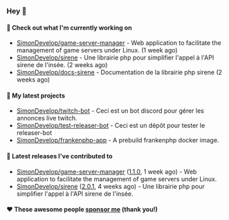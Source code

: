 ### Hey 👋

#### 👷 Check out what I'm currently working on

- [SimonDevelop/game-server-manager](https://github.com/SimonDevelop/game-server-manager) - Web application to facilitate the management of game servers under Linux. (1 week ago)
- [SimonDevelop/sirene](https://github.com/SimonDevelop/sirene) - Une librairie php pour simplifier l&#39;appel à l&#39;API sirene de l&#39;insée. (2 weeks ago)
- [SimonDevelop/docs-sirene](https://github.com/SimonDevelop/docs-sirene) - Documentation de la librairie php sirene (2 weeks ago)

#### 🌱 My latest projects

- [SimonDevelop/twitch-bot](https://github.com/SimonDevelop/twitch-bot) - Ceci est un bot discord pour gérer les annonces live twitch.
- [SimonDevelop/test-releaser-bot](https://github.com/SimonDevelop/test-releaser-bot) - Ceci est un dépôt pour tester le releaser-bot
- [SimonDevelop/frankenphp-app](https://github.com/SimonDevelop/frankenphp-app) - A prebuild frankenphp docker image.

#### 🔭 Latest releases I've contributed to

- [SimonDevelop/game-server-manager](https://github.com/SimonDevelop/game-server-manager) ([1.1.0](https://github.com/SimonDevelop/game-server-manager/releases/tag/1.1.0), 1 week ago) - Web application to facilitate the management of game servers under Linux.
- [SimonDevelop/sirene](https://github.com/SimonDevelop/sirene) ([2.0.1](https://github.com/SimonDevelop/sirene/releases/tag/2.0.1), 4 weeks ago) - Une librairie php pour simplifier l&#39;appel à l&#39;API sirene de l&#39;insée.


#### ❤️ These awesome people [sponsor me](https://github.com/sponsors/SimonDevelop) (thank you!)
